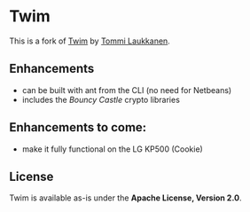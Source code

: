 Twim
====
This is a fork of [Twim](http://code.google.com/p/twim/) by [Tommi Laukkanen](http://www.substanceofcode.com).

Enhancements
------------
* can be built with ant from the CLI (no need for Netbeans)
* includes the *Bouncy Castle* crypto libraries

Enhancements to come:
---------------------
* make it fully functional on the LG KP500 (Cookie)

License
-------
Twim is available as-is under the **Apache License, Version 2.0**.
